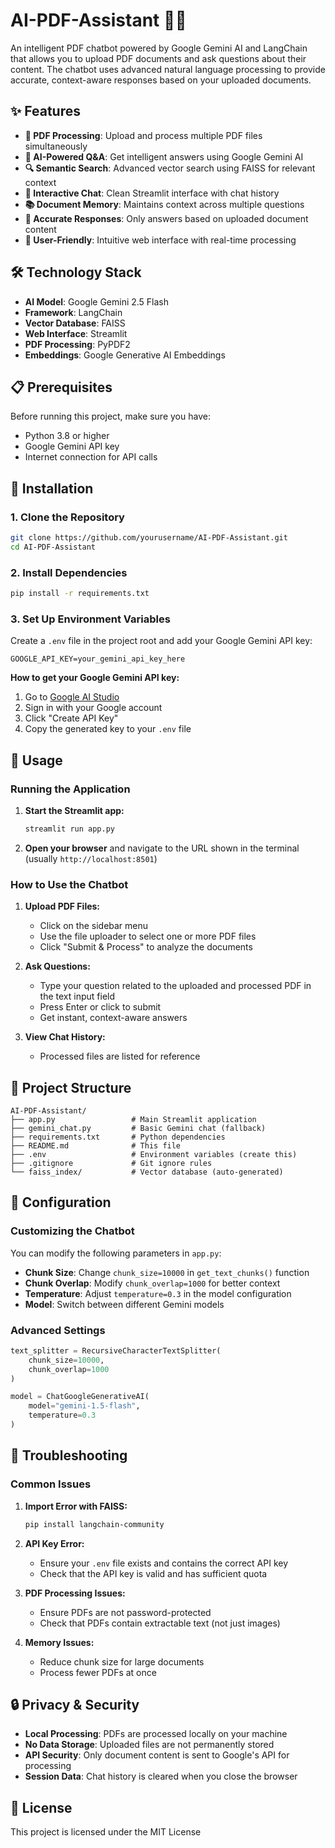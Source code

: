 # AI-PDF-Assistant 🤖📄

An intelligent PDF chatbot powered by Google Gemini AI and LangChain that allows you to upload PDF documents and ask questions about their content. The chatbot uses advanced natural language processing to provide accurate, context-aware responses based on your uploaded documents.

## ✨ Features

- **📄 PDF Processing**: Upload and process multiple PDF files simultaneously
- **🤖 AI-Powered Q&A**: Get intelligent answers using Google Gemini AI
- **🔍 Semantic Search**: Advanced vector search using FAISS for relevant context
- **💬 Interactive Chat**: Clean Streamlit interface with chat history
- **📚 Document Memory**: Maintains context across multiple questions
- **🎯 Accurate Responses**: Only answers based on uploaded document content
- **📱 User-Friendly**: Intuitive web interface with real-time processing

## 🛠️ Technology Stack

- **AI Model**: Google Gemini 2.5 Flash
- **Framework**: LangChain
- **Vector Database**: FAISS
- **Web Interface**: Streamlit
- **PDF Processing**: PyPDF2
- **Embeddings**: Google Generative AI Embeddings

## 📋 Prerequisites

Before running this project, make sure you have:

- Python 3.8 or higher
- Google Gemini API key
- Internet connection for API calls

## 🚀 Installation

### 1. Clone the Repository
```bash
git clone https://github.com/yourusername/AI-PDF-Assistant.git
cd AI-PDF-Assistant
```

### 2. Install Dependencies
```bash
pip install -r requirements.txt
```

### 3. Set Up Environment Variables
Create a `.env` file in the project root and add your Google Gemini API key:
```env
GOOGLE_API_KEY=your_gemini_api_key_here
```

**How to get your Google Gemini API key:**
1. Go to [Google AI Studio](https://makersuite.google.com/app/apikey)
2. Sign in with your Google account
3. Click "Create API Key"
4. Copy the generated key to your `.env` file

## 🎯 Usage

### Running the Application

1. **Start the Streamlit app:**
   ```bash
   streamlit run app.py
   ```

2. **Open your browser** and navigate to the URL shown in the terminal (usually `http://localhost:8501`)

### How to Use the Chatbot

1. **Upload PDF Files:**
   - Click on the sidebar menu
   - Use the file uploader to select one or more PDF files
   - Click "Submit & Process" to analyze the documents

2. **Ask Questions:**
   - Type your question related to the uploaded and processed PDF in the text input field
   - Press Enter or click to submit
   - Get instant, context-aware answers

3. **View Chat History:**
   - Processed files are listed for reference


## 📁 Project Structure

```
AI-PDF-Assistant/
├── app.py                 # Main Streamlit application
├── gemini_chat.py         # Basic Gemini chat (fallback)
├── requirements.txt       # Python dependencies
├── README.md              # This file
├── .env                   # Environment variables (create this)
├── .gitignore             # Git ignore rules
└── faiss_index/           # Vector database (auto-generated)
```

## 🔧 Configuration

### Customizing the Chatbot

You can modify the following parameters in `app.py`:

- **Chunk Size**: Change `chunk_size=10000` in `get_text_chunks()` function
- **Chunk Overlap**: Modify `chunk_overlap=1000` for better context
- **Temperature**: Adjust `temperature=0.3` in the model configuration
- **Model**: Switch between different Gemini models

### Advanced Settings

```python
text_splitter = RecursiveCharacterTextSplitter(
    chunk_size=10000,     
    chunk_overlap=1000    
)

model = ChatGoogleGenerativeAI(
    model="gemini-1.5-flash",
    temperature=0.3        
)
```

## 🐛 Troubleshooting

### Common Issues

1. **Import Error with FAISS:**
   ```bash
   pip install langchain-community
   ```

2. **API Key Error:**
   - Ensure your `.env` file exists and contains the correct API key
   - Check that the API key is valid and has sufficient quota

3. **PDF Processing Issues:**
   - Ensure PDFs are not password-protected
   - Check that PDFs contain extractable text (not just images)

4. **Memory Issues:**
   - Reduce chunk size for large documents
   - Process fewer PDFs at once


## 🔒 Privacy & Security

- **Local Processing**: PDFs are processed locally on your machine
- **No Data Storage**: Uploaded files are not permanently stored
- **API Security**: Only document content is sent to Google's API for processing
- **Session Data**: Chat history is cleared when you close the browser


## 📄 License

This project is licensed under the MIT License



